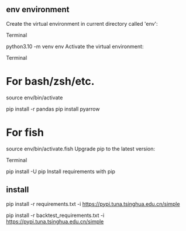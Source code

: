 



## env environment

Create the virtual environment in current directory called 'env':

Terminal

python3.10 -m venv env
Activate the virtual environment:

Terminal

# For bash/zsh/etc.
source env/bin/activate

pip install -r pandas
pip install pyarrow 


# For fish
source env/bin/activate.fish
Upgrade pip to the latest version:

Terminal

pip install -U pip
Install requirements with pip

## install
pip install -r requirements.txt -i https://pypi.tuna.tsinghua.edu.cn/simple

pip install -r backtest_requirements.txt -i https://pypi.tuna.tsinghua.edu.cn/simple

